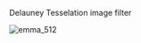 Delauney Tesselation image filter


![emma_512](https://user-images.githubusercontent.com/3598240/234775629-a062dcbc-c031-401d-9ff4-a9184972dd0e.png)
